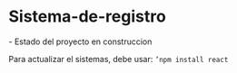 <h1> Sistema-de-registro </h1> 
- Estado del proyecto en construccion

Para actualizar el sistemas, debe usar:
```’npm install react```
